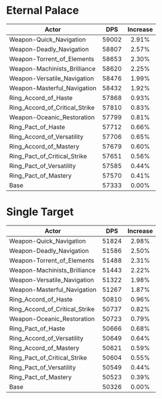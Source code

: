 # Eternal Palace
| Actor | DPS | Increase |
|---|:---:|:---:|
|Weapon-Quick_Navigation|59002|2.91%|
|Weapon-Deadly_Navigation|58807|2.57%|
|Weapon-Torrent_of_Elements|58653|2.30%|
|Weapon-Machinists_Brilliance|58620|2.25%|
|Weapon-Versatile_Navigation|58476|1.99%|
|Weapon-Masterful_Navigation|58432|1.92%|
|Ring_Accord_of_Haste|57868|0.93%|
|Ring_Accord_of_Critical_Strike|57810|0.83%|
|Weapon-Oceanic_Restoration|57799|0.81%|
|Ring_Pact_of_Haste|57712|0.66%|
|Ring_Accord_of_Versatility|57706|0.65%|
|Ring_Accord_of_Mastery|57679|0.60%|
|Ring_Pact_of_Critical_Strike|57651|0.56%|
|Ring_Pact_of_Versatility|57585|0.44%|
|Ring_Pact_of_Mastery|57570|0.41%|
|Base|57333|0.00%|

# Single Target
| Actor | DPS | Increase |
|---|:---:|:---:|
|Weapon-Quick_Navigation|51824|2.98%|
|Weapon-Deadly_Navigation|51586|2.50%|
|Weapon-Torrent_of_Elements|51488|2.31%|
|Weapon-Machinists_Brilliance|51443|2.22%|
|Weapon-Versatile_Navigation|51322|1.98%|
|Weapon-Masterful_Navigation|51267|1.87%|
|Ring_Accord_of_Haste|50810|0.96%|
|Ring_Accord_of_Critical_Strike|50737|0.82%|
|Weapon-Oceanic_Restoration|50723|0.79%|
|Ring_Pact_of_Haste|50666|0.68%|
|Ring_Accord_of_Versatility|50649|0.64%|
|Ring_Accord_of_Mastery|50621|0.59%|
|Ring_Pact_of_Critical_Strike|50604|0.55%|
|Ring_Pact_of_Versatility|50549|0.44%|
|Ring_Pact_of_Mastery|50523|0.39%|
|Base|50326|0.00%|
